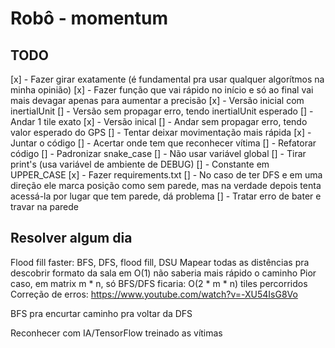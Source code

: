 # Robô - momentum

## TODO

[x] - Fazer girar exatamente (é fundamental pra usar qualquer algorítmos na minha opinião)
    [x] - Fazer função que vai rápido no início e só ao final vai mais devagar apenas para aumentar a precisão
    [x] - Versão inicial com inertialUnit
    [] - Versão sem propagar erro, tendo inertialUnit esperado
[] - Andar 1 tile exato
    [x] - Versão inical
    [] - Andar sem propagar erro, tendo valor esperado do GPS
    [] - Tentar deixar movimentação mais rápida
[x] - Juntar o código
[] - Acertar onde tem que reconhecer vítima
[] - Refatorar código
    [] - Padronizar snake_case
    [] - Não usar variável global
    [] - Tirar print's (usa variável de ambiente de DEBUG)
    [] - Constante em UPPER_CASE
[x] - Fazer requirements.txt
[] - No caso de ter DFS e em uma direção ele marca posição como sem parede, mas na verdade depois tenta acessá-la por lugar que tem parede, dá problema
[] - Tratar erro de bater e travar na parede

## Resolver algum dia

Flood fill faster: BFS, DFS, flood fill, DSU
Mapear todas as distências pra descobrir formato da sala em O(1) não saberia mais rápido o caminho
Pior caso, em matrix m \* n, só BFS/DFS ficaria: O(2 \* m \* n) tiles percorridos
Correção de erros: https://www.youtube.com/watch?v=-XU54IsG8Vo

BFS pra encurtar caminho pra voltar da DFS

Reconhecer com IA/TensorFlow treinado as vítimas
